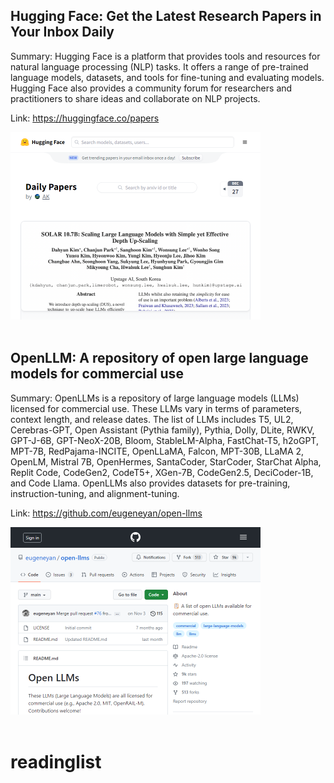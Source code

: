 ## Hugging Face: Get the Latest Research Papers in Your Inbox Daily
Summary: Hugging Face is a platform that provides tools and resources for natural language processing (NLP) tasks. It offers a range of pre-trained language models, datasets, and tools for fine-tuning and evaluating models. Hugging Face also provides a community forum for researchers and practitioners to share ideas and collaborate on NLP projects.

Link: https://huggingface.co/papers

<img src="/img/c5c2e39d-83fa-462d-b238-799fc7409dcc.png" width="400" />
<br/><br/>

## OpenLLM: A repository of open large language models for commercial use
Summary: OpenLLMs is a repository of large language models (LLMs) licensed for commercial use. These LLMs vary in terms of parameters, context length, and release dates. The list of LLMs includes T5, UL2, Cerebras-GPT, Open Assistant (Pythia family), Pythia, Dolly, DLite, RWKV, GPT-J-6B, GPT-NeoX-20B, Bloom, StableLM-Alpha, FastChat-T5, h2oGPT, MPT-7B, RedPajama-INCITE, OpenLLaMA, Falcon, MPT-30B, LLaMA 2, OpenLM, Mistral 7B, OpenHermes, SantaCoder, StarCoder, StarChat Alpha, Replit Code, CodeGen2, CodeT5+, XGen-7B, CodeGen2.5, DeciCoder-1B, and Code Llama. OpenLLMs also provides datasets for pre-training, instruction-tuning, and alignment-tuning.

Link: https://github.com/eugeneyan/open-llms

<img src="/img/86dbb662-4bc0-470a-b58c-c856758f336d.png" width="400" />
<br/><br/>

# readinglist